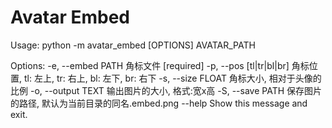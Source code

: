 # Avatar Embed

Usage: python -m avatar_embed [OPTIONS] AVATAR_PATH

Options:
  -e, --embed PATH         角标文件  [required]
  -p, --pos [tl|tr|bl|br]  角标位置, tl: 左上, tr: 右上, bl: 左下, br: 右下
  -s, --size FLOAT         角标大小, 相对于头像的比例
  -o, --output TEXT        输出图片的大小, 格式:宽x高
  -S, --save PATH          保存图片的路径, 默认为当前目录的同名.embed.png
  --help                   Show this message and exit.
